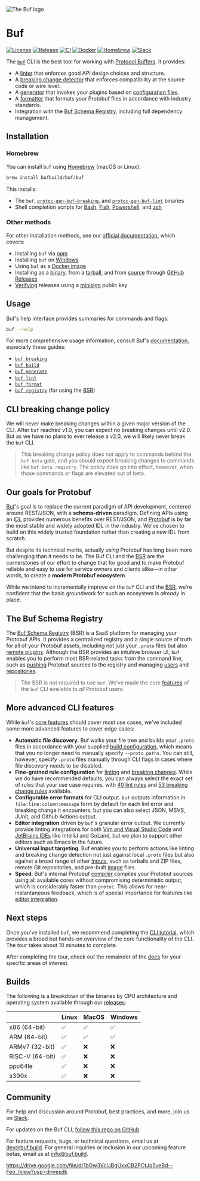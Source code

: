 ![The Buf logo](./.github/buf-logo.svg)

# Buf

[![License](https://img.shields.io/github/license/bufbuild/buf?color=blue)](https://github.com/bufbuild/buf/blob/main/LICENSE)
[![Release](https://img.shields.io/github/v/release/bufbuild/buf?include_prereleases)](https://github.com/bufbuild/buf/releases)
[![CI](https://github.com/bufbuild/buf/workflows/ci/badge.svg)](https://github.com/bufbuild/buf/actions?workflow=ci)
[![Docker](https://img.shields.io/docker/pulls/bufbuild/buf)](https://hub.docker.com/r/bufbuild/buf)
[![Homebrew](https://img.shields.io/homebrew/v/buf)](https://github.com/bufbuild/homebrew-buf)
[![Slack](https://img.shields.io/badge/slack-buf-%23e01563)][badges_slack]

<a name="features"></a>
The [`buf`][buf] CLI is the best tool for working with [Protocol Buffers][protobuf]. It provides:

- A [linter][lint_usage] that enforces good API design choices and structure.
- A [breaking change detector][breaking_tutorial] that enforces compatibility at the source code or wire level.
- A [generator][generate_usage] that invokes your plugins based on [configuration files][templates].
- A [formatter][format_usage] that formats your Protobuf files in accordance with industry standards.
- Integration with the [Buf Schema Registry][bsr], including full dependency management.

## Installation

### Homebrew

You can install `buf` using [Homebrew][brew] (macOS or Linux):

```sh
brew install bufbuild/buf/buf
```

This installs:

- The `buf`, [`protoc-gen-buf-breaking`][breaking], and [`protoc-gen-buf-lint`][lint] binaries
- Shell completion scripts for [Bash], [Fish], [Powershell], and [zsh]

### Other methods

For other installation methods, see our [official documentation][install], which covers:

- Installing `buf` via [npm]
- Installing `buf` on [Windows]
- Using `buf` as a [Docker image][docker]
- Installing as a [binary], from a [tarball], and from [source] through [GitHub Releases][releases]
- [Verifying] releases using a [minisign] public key


## Usage

Buf's help interface provides summaries for commands and flags:

```sh
buf --help
```

For more comprehensive usage information, consult Buf's [documentation][docs], especially these guides:

* [`buf breaking`][breaking_tutorial]
* [`buf build`][build_usage]
* [`buf generate`][generate_usage]
* [`buf lint`][lint_usage]
* [`buf format`][format_usage]
* [`buf registry`][bsr_quickstart] (for using the [BSR])

## CLI breaking change policy

We will never make breaking changes within a given major version of the CLI. After `buf` reached v1.0, you can expect no breaking changes until v2.0. But as we have no plans to ever release a v2.0, we will likely never break the `buf` CLI.

> This breaking change policy does _not_ apply to commands behind the `buf beta` gate, and you should expect breaking changes to commands like `buf beta registry`. The policy does go into effect, however, when those commands or flags are elevated out of beta.

## Our goals for Protobuf

[Buf]'s goal is to replace the current paradigm of API development, centered around REST/JSON, with a **schema-driven** paradigm. Defining APIs using an [IDL] provides numerous benefits over REST/JSON, and [Protobuf] is by far the most stable and widely adopted IDL in the industry. We've chosen to build on this widely trusted foundation rather than creating a new IDL from scratch.

But despite its technical merits, actually _using_ Protobuf has long been more challenging than it needs to be. The Buf CLI and the [BSR](#the-buf-schema-registry) are the cornerstones of our effort to change that for good and to make Protobuf reliable and easy to use for service owners and clients alike—in other words, to create a **modern Protobuf ecosystem**.

While we intend to incrementally improve on the `buf` CLI and the [BSR](#the-buf-schema-registry), we're confident that the basic groundwork for such an ecosystem is _already_ in place.

## The Buf Schema Registry

The [Buf Schema Registry][bsr] (BSR) is a SaaS platform for managing your Protobuf APIs. It provides a centralized registry and a single source of truth for all of your Protobuf assets, including not just your `.proto` files but also [remote plugins][bsr_plugins]. Although the BSR provides an intuitive browser UI, `buf` enables you to perform most BSR-related tasks from the command line, such as [pushing] Protobuf sources to the registry and managing [users] and [repositories]. 

> The BSR is not required to use `buf`. We've made the core [features] of the `buf` CLI available to _all_ Protobuf users.

## More advanced CLI features

While `buf`'s [core features][features] should cover most use cases, we've included some more advanced features to cover edge cases:

* **Automatic file discovery**. Buf walks your file tree and builds your `.proto` files in accordance with your supplied [build configuration][build_config], which means that you no longer need to manually specify `--proto_paths`. You can still, however, specify `.proto` files manually through CLI flags in cases where file discovery needs to be disabled.
* **Fine-grained rule configuration** for [linting][lint_rules] and [breaking changes][breaking_rules]. While we do have recommended defaults, you can always select the exact set of rules that your use case requires, with [40 lint rules][lint_rules] and [53 breaking change rules][breaking_rules] available.
* **Configurable error formats** for CLI output. `buf` outputs information in `file:line:column:message` form by default for each lint error and breaking change it encounters, but you can also select JSON, MSVS, JUnit, and Github Actions output.
* **Editor integration** driven by `buf`'s granular error output. We currently provide linting integrations for both [Vim and Visual Studio Code][ide] and [JetBrains IDEs][jetbrains] like IntelliJ and GoLand, but we plan to support other editors such as Emacs in the future.
* **Universal Input targeting**. Buf enables you to perform actions like linting and breaking change detection not just against local `.proto` files but also against a broad range of other [Inputs], such as tarballs and ZIP files, remote Git repositories, and pre-built [image][images] files.
* **Speed**. Buf's internal Protobuf [compiler] compiles your Protobuf sources using all available cores without compromising deterministic output, which is considerably faster than `protoc`. This allows for near-instantaneous feedback, which is of special importance for features like [editor integration][ide].

## Next steps

Once you've installed `buf`, we recommend completing the [CLI tutorial][cli-tutorial], which provides a broad but hands-on overview of the core functionality of the CLI. The tour takes about 10 minutes to complete.

After completing the tour, check out the remainder of the [docs] for your specific areas of interest.

## Builds

The following is a breakdown of the binaries by CPU architecture and operating system available through our [releases]:

|  | Linux | MacOS | Windows |
| --- | --- | --- | --- |
| x86 (64-bit) | ✅ | ✅ | ✅ |
| ARM (64-bit) | ✅ | ✅ | ✅ |
| ARMv7 (32-bit) | ✅ | ❌ | ❌ |
| RISC-V (64-bit) | ✅ | ❌ | ❌ |
| ppc64le | ✅ | ❌ | ❌ |
| s390x | ✅ | ❌ | ❌ |

## Community

For help and discussion around Protobuf, best practices, and more, join us on [Slack][badges_slack].

For updates on the Buf CLI, [follow this repo on GitHub][repo].

For feature requests, bugs, or technical questions, email us at [dev@buf.build][email_dev]. For general inquiries or inclusion in our upcoming feature betas, email us at [info@buf.build][email_info].

[badges_slack]: https://buf.build/links/slack
[bash]: https://www.gnu.org/software/bash
[binary]: https://buf.build/docs/cli/installation/#source
[breaking]: https://buf.build/docs/breaking/overview/
[breaking_rules]: https://buf.build/docs/breaking/rules/
[breaking_tutorial]: https://buf.build/docs/breaking/tutorial/
[brew]: https://brew.sh
[bsr]: https://buf.build/docs/bsr/
[bsr_plugins]: https://buf.build/plugins
[bsr_quickstart]: https://buf.build/docs/bsr/quickstart/
[buf]: https://buf.build
[build_config]: https://buf.build/docs/build/usage/#key-concepts
[build_usage]: https://buf.build/docs/build/usage
[cli-tutorial]: https://buf.build/docs/cli/quickstart/
[compiler]: https://buf.build/docs/reference/internal-compiler/
[docker]: https://buf.build/docs/cli/installation/#docker
[docs]: https://buf.build/docs
[email_dev]: mailto:dev@buf.build
[email_info]: mailto:info@buf.build
[features]: #features
[fish]: https://fishshell.com
[format_usage]: https://buf.build/docs/format/style/
[generate_usage]: https://buf.build/docs/generate/tutorial/
[ide]: https://buf.build/docs/cli/editor-integration/
[idl]: https://en.wikipedia.org/wiki/Interface_description_language
[images]: https://buf.build/docs/reference/images/
[inputs]: https://buf.build/docs/reference/inputs/
[install]: https://buf.build/docs/cli/installation/
[jetbrains]: https://buf.build/docs/cli/editor-integration/#jetbrains-ides
[lint]: https://buf.build/docs/lint/overview/
[lint_rules]: https://buf.build/docs/lint/rules/
[lint_usage]: https://buf.build/docs/lint/tutorial/
[npm]: https://buf.build/docs/cli/installation/#npm
[minisign]: https://github.com/jedisct1/minisign
[powershell]: https://docs.microsoft.com/en-us/powershell
[protobuf]: https://protobuf.dev
[pushing]: https://buf.build/docs/bsr/module/publish/
[releases]: https://buf.build/docs/cli/installation/#github
[repo]: https://github.com/bufbuild/buf/
[repositories]: https://buf.build/docs/concepts/repositories/
[source]: https://buf.build/docs/cli/installation/#source
[tarball]: https://buf.build/docs/cli/installation/#github
[templates]: https://buf.build/docs/configuration/v2/buf-gen-yaml/
[users]: https://buf.build/docs/admin/manage-members/
[verifying]: https://buf.build/docs/cli/installation/#github
[windows]: https://buf.build/docs/cli/installation/#windows
[zsh]: https://zsh.org
https://drive.google.com/file/d/1bOw3VclJBgUxxCB2PCtJq5veBd--Feo_/view?usp=drivesdk